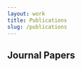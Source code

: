 ```yaml
---
layout: work
title: Publications
slug: /publications
---
```


## Journal Papers
<br />
<!--stackedit_data:
eyJoaXN0b3J5IjpbLTEzNDMzNTEzNThdfQ==
-->